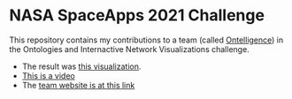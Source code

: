 # NASA SpaceApps 2021 Challenge

This repository contains my contributions to a team (called [Ontelligence](https://2021.spaceappschallenge.org/challenges/statements/ontologies-and-interactive-network-visualizations/teams/ontelligence/project)) in the Ontologies and Internactive Network Visualizations challenge.

- The result was [this visualization](https://wayward710.github.io/Ontelligence/Ontelligence/public/).
- [This is a video](https://drive.google.com/file/d/1m0xOtQulx-ukgtmy0BmQIa_8xMARwsli/view)
- The [team website is at this link](https://ontelligence.cloud/index.html) 
